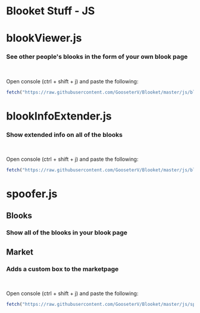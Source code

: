 # Blooket Stuff - JS

# blookViewer.js
### See other people's blooks in the form of your own blook page
</br>

Open console (ctrl + shift + j) and paste the following:
```js
fetch("https://raw.githubusercontent.com/GooseterV/Blooket/master/js/blookViewer.js").then((res) => res.text().then((t) => eval(t)))
```

# blookInfoExtender.js
### Show extended info on all of the blooks
</br>

Open console (ctrl + shift + j) and paste the following:

```js
fetch("https://raw.githubusercontent.com/GooseterV/Blooket/master/js/blookInfoExtender.js").then((res) => res.text().then((t) => eval(t)))
```

# spoofer.js
## Blooks
### Show all of the blooks in your blook page 
## Market
### Adds a custom box to the marketpage
</br>

Open console (ctrl + shift + j) and paste the following:

```js
fetch("https://raw.githubusercontent.com/GooseterV/Blooket/master/js/spoofer.js").then((res) => res.text().then((t) => eval(t)))
```